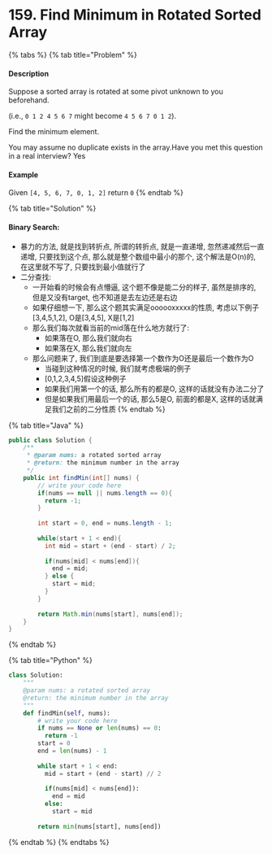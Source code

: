 # 159. Find Minimum in Rotated Sorted Array

{% tabs %}
{% tab title="Problem" %}
#### Description

Suppose a sorted array is rotated at some pivot unknown to you beforehand.

\(i.e., `0 1 2 4 5 6 7` might become `4 5 6 7 0 1 2`\).

Find the minimum element.

You may assume no duplicate exists in the array.Have you met this question in a real interview?  Yes

#### Example

Given `[4, 5, 6, 7, 0, 1, 2]` return `0`
{% endtab %}

{% tab title="Solution" %}
#### Binary Search:

* 暴力的方法, 就是找到转折点, 所谓的转折点, 就是一直递增, 忽然递减然后一直递增, 只要找到这个点, 那么就是整个数组中最小的那个, 这个解法是O\(n\)的, 在这里就不写了, 只要找到最小值就行了
* 二分查找: 
  * 一开始看的时候会有点懵逼, 这个题不像是能二分的样子, 虽然是排序的, 但是又没有target, 也不知道是去左边还是右边
  * 如果仔细想一下, 那么这个题其实满足oooooxxxxx的性质, 考虑以下例子\[3,4,5,1,2\], O是\[3,4,5\], X是\[1,2\]
  * 那么我们每次就看当前的mid落在什么地方就行了:
    * 如果落在O, 那么我们就向右
    * 如果落在X, 那么我们就向左
  * 那么问题来了, 我们到底是要选择第一个数作为O还是最后一个数作为O
    * 当碰到这种情况的时候, 我们就考虑极端的例子
    * \[0,1,2,3,4,5\]假设这种例子
    * 如果我们用第一个的话, 那么所有的都是O,  这样的话就没有办法二分了
    * 但是如果我们用最后一个的话, 那么5是O, 前面的都是X, 这样的话就满足我们之前的二分性质
{% endtab %}

{% tab title="Java" %}
```java
public class Solution {
    /**
     * @param nums: a rotated sorted array
     * @return: the minimum number in the array
     */
    public int findMin(int[] nums) {
        // write your code here
        if(nums == null || nums.length == 0){
          return -1;
        }
        
        int start = 0, end = nums.length - 1;
        
        while(start + 1 < end){
          int mid = start + (end - start) / 2;
          
          if(nums[mid] < nums[end]){
            end = mid;
          } else {
            start = mid;
          }
        }
        
        return Math.min(nums[start], nums[end]);
    }
}
```
{% endtab %}

{% tab title="Python" %}
```python
class Solution:
    """
    @param nums: a rotated sorted array
    @return: the minimum number in the array
    """
    def findMin(self, nums):
        # write your code here
        if nums == None or len(nums) == 0:
          return -1
        start = 0
        end = len(nums) - 1
        
        while start + 1 < end:
          mid = start + (end - start) // 2
          
          if(nums[mid] < nums[end]):
            end = mid  
          else:
            start = mid
          
        return min(nums[start], nums[end])

```
{% endtab %}
{% endtabs %}



